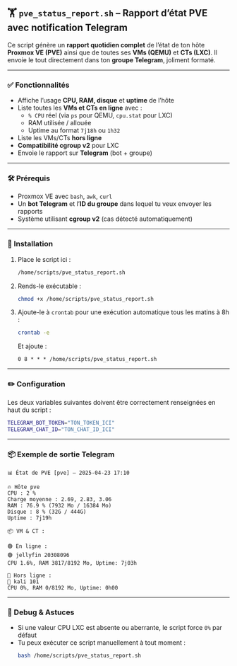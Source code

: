 ## 🏋️ `pve_status_report.sh` – Rapport d’état PVE avec notification Telegram

Ce script génère un **rapport quotidien complet** de l’état de ton hôte **Proxmox VE (PVE)** ainsi que de toutes ses **VMs (QEMU)** et **CTs (LXC)**. Il envoie le tout directement dans ton **groupe Telegram**, joliment formaté.

---

### ✅ Fonctionnalités

- Affiche l’usage **CPU, RAM, disque** et **uptime** de l’hôte
- Liste toutes les **VMs et CTs en ligne** avec :
  - `% CPU` réel (via `ps` pour QEMU, `cpu.stat` pour LXC)
  - RAM utilisée / allouée
  - Uptime au format `7j18h` ou `1h32`
- Liste les VMs/CTs **hors ligne**
- **Compatibilité cgroup v2** pour LXC
- Envoie le rapport sur **Telegram** (bot + groupe)

---

### 🛠️ Prérequis

- Proxmox VE avec `bash`, `awk`, `curl`
- Un **bot Telegram** et l’**ID du groupe** dans lequel tu veux envoyer les rapports
- Système utilisant **cgroup v2** (cas détecté automatiquement)

---

### 📁 Installation

1. Place le script ici :
   ```bash
   /home/scripts/pve_status_report.sh
   ```

2. Rends-le exécutable :
   ```bash
   chmod +x /home/scripts/pve_status_report.sh
   ```

3. Ajoute-le à `crontab` pour une exécution automatique tous les matins à 8h :
   ```bash
   crontab -e
   ```

   Et ajoute :
   ```cron
   0 8 * * * /home/scripts/pve_status_report.sh
   ```

---

### ✏️ Configuration

Les deux variables suivantes doivent être correctement renseignées en haut du script :

```bash
TELEGRAM_BOT_TOKEN="TON_TOKEN_ICI"
TELEGRAM_CHAT_ID="TON_CHAT_ID_ICI"
```

---

### 📦 Exemple de sortie Telegram

```text
📊 État de PVE [pve] – 2025-04-23 17:10

🔥 Hôte pve
CPU : 2 %
Charge moyenne : 2.69, 2.83, 3.06
RAM : 76.9 % (7932 Mo / 16384 Mo)
Disque : 8 % (32G / 444G)
Uptime : 7j19h

📦 VM & CT :

🟢 En ligne :
🟢 jellyfin 20308096
CPU 1.6%, RAM 3817/8192 Mo, Uptime: 7j03h

🔴 Hors ligne :
🔴 kali 101
CPU 0%, RAM 0/8192 Mo, Uptime: 0h00
```

---

### 🧪 Debug & Astuces

- Si une valeur CPU LXC est absente ou aberrante, le script force `0%` par défaut
- Tu peux exécuter ce script manuellement à tout moment :
  ```bash
  bash /home/scripts/pve_status_report.sh
  ```
